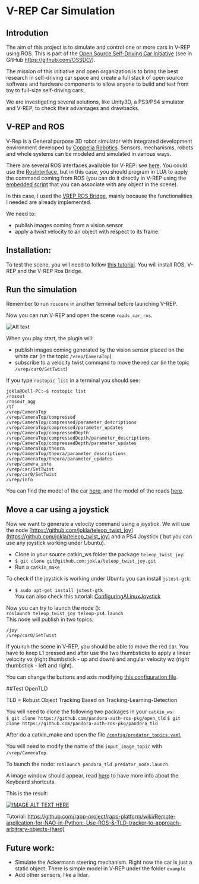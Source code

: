 # V-REP Car Simulation

## Introdution
The aim of this project is to simulate and control one or more cars in V-REP using ROS. This is part of the [Open Source Self-Driving Car Initiative](http://ossdc.org/join) (see in GitHub https://github.com/OSSDC/). 

The mission of this initiative and open organization is to bring the best research in self-driving car space and create a full stack of open source software and hardware components to allow anyone to build and test from toy to full-size self-driving cars.

We are investigating several solutions, like Unity3D, a PS3/PS4 simulator and V-REP, to check their advantages and drawbacks.

## V-REP and ROS
V-Rep is a General purpose 3D robot simulator with integrated development environment developed by <a href="http://www.coppeliarobotics.com/" target="_parent">Coppelia Robotics</a>. Sensors, mechanisms, robots and whole systems can be modeled and simulated in various ways.
 
There are several ROS interfaces available for V-REP: see [here](http://www.coppeliarobotics.com/helpFiles/en/rosInterfaces.htm). You could use the [RosInterface](http://www.coppeliarobotics.com/helpFiles/en/rosInterf.htm), but in this case, you should program in LUA to apply the command coming from ROS (you can do it directly in V-REP using the [embedded script](http://www.coppeliarobotics.com/helpFiles/en/scripts.htm) that you can associate with any object in the scene). 


In this case, I used the [VREP ROS Bridge](https://github.com/lagadic/vrep_ros_bridge/tree/master), mainly because the functionalities I needed are already implemented. 

We need to:
* publish images coming from a vision sensor
* apply a twist velocity to an object with respect to its frame.

## Installation:

To test the scene, you will need to follow [this tutorial](https://github.com/lagadic/vrep_ros_bridge/tree/master). You will install ROS, V-REP and the V-REP Ros Bridge. 

## Run the simulation 
Remember to run `roscore` in another terminal before launching V-REP.   

Now you can run V-REP and open the scene `roads_car_ros`.

![Alt text](https://github.com/jokla/vrep_car_simulation/blob/master/scenes/vrep_cars.png?raw=true "Optional Title")


When you play start, the plugin will:
* publish images coming generated by the vision sensor placed on the white car (in the topic `/vrep/CameraTop`)
* subscribe to a velocity twist command to move the red car (in the topic `/vrep/car0/SetTwist`)

If you type `rostopic list` in a terminal you should see:

```
jokla@Dell-PC:~$ rostopic list
/rosout
/rosout_agg
/tf
/vrep/CameraTop
/vrep/CameraTop/compressed
/vrep/CameraTop/compressed/parameter_descriptions
/vrep/CameraTop/compressed/parameter_updates
/vrep/CameraTop/compressedDepth
/vrep/CameraTop/compressedDepth/parameter_descriptions
/vrep/CameraTop/compressedDepth/parameter_updates
/vrep/CameraTop/theora
/vrep/CameraTop/theora/parameter_descriptions
/vrep/CameraTop/theora/parameter_updates
/vrep/camera_info
/vrep/car/SetTwist
/vrep/car0/SetTwist
/vrep/info

```


You can find the model of the car [here](http://tf3dm.com/3d-model/car-white-61307.html), and the model of the roads [here](http://tf3dm.com/download-page.php?url=street-system-v10-48448).


## Move a car using a joystick
Now we want to generate a velocity command using a joystick. We will use the node [https://github.com/jokla/teleop_twist_joy](https://github.com/jokla/teleop_twist_joy) and a PS4 Joystick ( but you can use any joystick working under Ubuntu).

* Clone in your source catkin_ws folder the package `teleop_twist_joy`:
 * `$ git clone git@github.com:jokla/teleop_twist_joy.git`    
 * Run a `catkin_make`  

To check if the joystick is working under Ubuntu you can install `jstest-gtk`:   
* `$ sudo apt-get install jstest-gtk`   
You can also check this tutorial: [ConfiguringALinuxJoystick](http://wiki.ros.org/joy/Tutorials/ConfiguringALinuxJoystick)   

Now you can try to launch the node ():   
`roslaunch teleop_twist_joy teleop-ps4.launch`   
This node will publish in two topics:

```
/joy
/vrep/car0/SetTwist
```

If you run the scene in V-REP, you should be able to move the red car. You have to keep L1 pressed and after use the two thumbsticks to apply a linear velocity vx (right thumbstick - up and down) and angular velocity wz (right thumbstick - left and right).

You can change the buttons and axis modifying [this configuration file](https://github.com/jokla/teleop_twist_joy/blob/indigo-devel/config/ps4.config.yaml). 

##Test OpenTLD 

TLD = Robust Object Tracking Based on Tracking-Learning-Detection

You will need to clone the following two packages in your `catkin_ws`:   
`$ git clone https://github.com/pandora-auth-ros-pkg/open_tld`
`$ git clone https://github.com/pandora-auth-ros-pkg/pandora_tld`

After do a catkin_make and open the file [`/config/predator_topics.yaml`](https://github.com/pandora-auth-ros-pkg/pandora_tld/blob/master/config/predator_topics.yaml)

You will need to modify the name of the `input_image_topic` with `/vrep/CameraTop`.

To launch the node:
`roslaunch pandora_tld predator_node.launch`

A image window should appear, read [here](https://github.com/pandora-auth-ros-pkg/open_tld) to have more info about the Keyboard shortcuts. 

This is the result:   

[![IMAGE ALT TEXT HERE](https://img.youtube.com/vi/Si8w4eYzhis/0.jpg)](https://www.youtube.com/watch?v=Si8w4eYzhis)


Tutorial: https://github.com/rapp-project/rapp-platform/wiki/Remote-application-for-NAO-in-Python:-Use-ROS-&-TLD-tracker-to-approach-arbitrary-objects-(hard)

## Future work:
* Simulate the Ackermann steering mechanism. Right now the car is just a static object. There is simple model in V-REP under the folder `example`
* Add other sensors, like a lidar.
